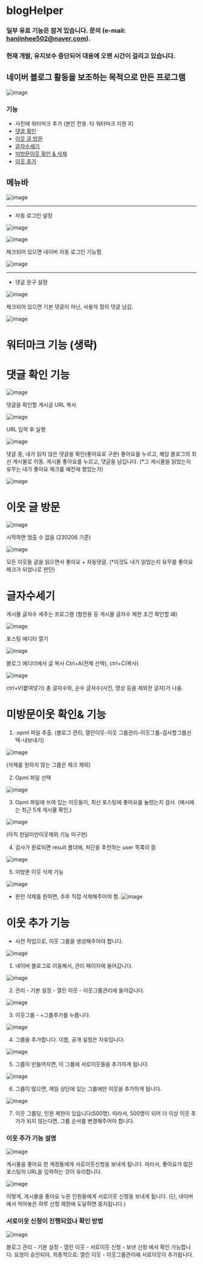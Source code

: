 # blogHelper
### 일부 유료 기능은 잠겨 있습니다. 문의 (e-mail: hanjinhee502@naver.com).
### 현재 개발, 유지보수 중단되어 대응에 오랜 시간이 걸리고 있습니다.

## 네이버 블로그 활동을 보조하는 목적으로 만든 프로그램
![image](https://user-images.githubusercontent.com/74603608/216958726-9dbee74b-0ed8-471d-b428-d601ae890ff5.png)

### 기능
* 사진에 워터마크 추가 (본인 전용. 타 워터마크 지원 X)
* [댓글 확인](https://github.com/jihan-jinhee/blogHelper/blob/master/README.md#%EB%8C%93%EA%B8%80-%ED%99%95%EC%9D%B8-%EA%B8%B0%EB%8A%A5)
* [이웃 글 방문](https://github.com/jihan-jinhee/blogHelper/blob/master/README.md#%EC%9D%B4%EC%9B%83-%EA%B8%80-%EB%B0%A9%EB%AC%B8)
* [글자수세기](https://github.com/jihan-jinhee/blogHelper/blob/master/README.md#%EA%B8%80%EC%9E%90%EC%88%98%EC%84%B8%EA%B8%B0)
* [미방문이웃 확인 & 삭제](https://github.com/jihan-jinhee/blogHelper/blob/master/README.md#%EB%AF%B8%EB%B0%A9%EB%AC%B8%EC%9D%B4%EC%9B%83-%ED%99%95%EC%9D%B8-%EA%B8%B0%EB%8A%A5)
* [이웃 추가](https://github.com/jihan-jinhee/blogHelper/blob/master/README.md#%EC%9D%B4%EC%9B%83-%EC%B6%94%EA%B0%80-%EA%B8%B0%EB%8A%A5)

## 메뉴바
![image](https://user-images.githubusercontent.com/74603608/216959070-af879fef-1a9f-4814-be97-5a9b0ae68020.png)

---

* 자동 로그인 설정

![image](https://user-images.githubusercontent.com/74603608/216960039-160fa0f8-38f5-4d62-a9d5-54423ba0f956.png)

![image](https://user-images.githubusercontent.com/74603608/216960328-40ffad19-d01e-423e-9e83-87b205f14115.png)

체크되어 있으면 네이버 자동 로그인 기능함.

![image](https://user-images.githubusercontent.com/74603608/216960221-823d941d-7861-4e85-99f1-9f0864295862.png)

---

* 댓글 문구 설정

![image](https://user-images.githubusercontent.com/74603608/216960369-e5a15d05-4585-411a-9b52-df11642ea5a1.png)

체크되어 있으면 기본 댓글이 아닌, 사용자 정의 댓글 남김.

![image](https://user-images.githubusercontent.com/74603608/216960403-74358cc8-fce3-4fe4-85b7-db4e03fec5c0.png)

# 워터마크 기능 (생략)

# 댓글 확인 기능
![image](https://user-images.githubusercontent.com/74603608/216961899-2f159a7a-2c79-43ba-a607-4c20c1e3a5dd.png)

댓글을 확인할 게시글 URL 복사

![image](https://user-images.githubusercontent.com/74603608/216962078-9bef8392-13f9-469b-b3c0-0bc898cb59de.png)

URL 입력 후 실행

![image](https://user-images.githubusercontent.com/74603608/216962242-375b3852-dbf5-49f9-8de6-d6cdbeafdbed.png)

댓글 중, 내가 읽지 않은 댓글을 확인(좋아요로 구분)
좋아요를 누르고, 해당 블로그의 최신 게시물로 이동.
게시물 좋아요를 누르고, 댓글을 남깁니다.
(*그 게시물을 읽었는지 유무는 내가 좋아요 체크를 예전에 했었는가)

![image](https://user-images.githubusercontent.com/74603608/216962565-69523176-5151-4b04-96b0-9053d1f7e744.png)

# 이웃 글 방문

![image](https://user-images.githubusercontent.com/74603608/216962730-dbbc4088-121c-484d-bb1e-831926224a15.png)

시작하면 멈출 수 없음 (230206 기준)

![image](https://user-images.githubusercontent.com/74603608/216962908-94be9662-1a39-4d30-9e33-3ee529847dd5.png)

모든 이웃들 글을 읽으면서 좋아요 + 자동댓글.
(*이것도 내가 읽었는지 유무를 좋아요 체크가 되었나로 판단)


# 글자수세기
게시물 글자수 세주는 프로그램 (협찬용 등 게시물 글자수 제한 조건 확인할 떄)

![image](https://user-images.githubusercontent.com/74603608/216963035-ee71e024-7edf-42f3-9bd3-66401870321a.png)

포스팅 에디터 열기

![image](https://user-images.githubusercontent.com/74603608/216963060-424c710c-f10e-49c1-89f9-904d0913332f.png)

블로그 에디터에서 글 복사 Ctrl+A(전체 선택), ctrl+C(복사)

![image](https://user-images.githubusercontent.com/74603608/216963081-98e8256e-2d1f-4f04-a601-2aa0bd639370.png)

ctrl+V(붙여넣기)
총 글자수와, 순수 글자수(사진, 영상 등을 제외한 글자)가 나옴.

# 미방문이웃 확인& 기능

1. .opml 파일 추출. (블로그 관리, 열린이웃-이웃 그룹관리-이웃그룹-검사할그룹선택-내보내기)

![image](https://user-images.githubusercontent.com/74603608/216963614-cb6a15d2-95df-4f5e-a8cd-9891feefb2dc.png)

(삭제를 원하지 않는 그룹은 체크 제외)

2. Opml 파일 선택

![image](https://user-images.githubusercontent.com/74603608/216963689-513739bb-2246-48a6-a243-3b9b6f2369f0.png)

3. Opml 파일에 쓰여 있는 이웃들이, 최신 포스팅에 좋아요를 눌렀는지 검사. (예시에는 최근 5개 게시물 확인,)

![image](https://user-images.githubusercontent.com/74603608/216964143-dff3f51b-54ee-4a63-9fbc-6f92bb69e69d.png)

(아직 한달미만이웃제외 기능 미구현)

4. 검사가 완료되면 result 폴더에, 처단을 추천하는 user 목록이 뜸

![image](https://user-images.githubusercontent.com/74603608/216964008-4b3f8815-4d8c-40d2-91fe-6ccbdd4a6765.png)

5. 미방문 이웃 삭제 가능

![image](https://user-images.githubusercontent.com/74603608/216964241-4ae2f6fd-b8fe-480a-9ac6-61583d656f05.png)

   * 완전 삭제를 원하면, 추후 직접 삭제해주어야 함.
   ![image](https://user-images.githubusercontent.com/74603608/216964547-5bf946a1-dc3b-4418-baec-68b628a9bb38.png)

# 이웃 추가 기능

* 사전 작업으로, 이웃 그룹을 생성해주어야 합니다.

![image](https://user-images.githubusercontent.com/74603608/220338556-3ffcac43-93d4-4039-b491-c39f398a6edc.png)

1. 네이버 블로그로 이동해서, 관리 페이지에 들어갑니다.

![image](https://user-images.githubusercontent.com/74603608/220338798-edc891ef-10b1-4a0b-8a2b-743b3c09125d.png)

2. 관리 - 기본 설정 - 열린 이웃 - 이웃그룹관리에 들어갑니다.

![image](https://user-images.githubusercontent.com/74603608/220338949-f47f320d-9289-4d17-9bd0-02ea08248184.png)

3. 이웃그룹 - +그룹추가를 누릅니다.

![image](https://user-images.githubusercontent.com/74603608/220339096-f3f8a1dd-de70-4609-b861-d72d81e30973.png)

4. 그룹을 추가합니다. 이름, 공개 설정은 자유입니다.

![image](https://user-images.githubusercontent.com/74603608/220339170-0d893615-fccd-4bc5-94ed-31f8a8a61e07.png)

5. 그룹이 만들어지면, 이 그룹에 서로이웃들을 추가하게 됩니다.

![image](https://user-images.githubusercontent.com/74603608/220339998-5531c379-c537-481b-adf1-bddc86507899.png)

6. 그룹이 많으면, 제일 상단에 있는 그룹에만 이웃을 추가하게 됩니다.

![image](https://user-images.githubusercontent.com/74603608/220340149-7b4a0659-01f6-490e-ad0e-faffd89cd07d.png)

7. 이웃 그룹당, 인원 제한이 있습니다(500명). 따라서, 500명이 되어 더 이상 이웃 추가가 되지 않는다면,
   그룹 순서를 변경해주어야 합니다.


### 이웃 추가 기능 설명

![image](https://user-images.githubusercontent.com/74603608/216964803-e4f21860-7990-42a0-b581-194dc96bc36b.png)

게시물을 좋아요 한 계정들에게 서로이웃신청을 보내게 됩니다.
따라서, 좋아요가 많은 포스팅의 URL을 입력하는 것이 유리합니다.

![image](https://user-images.githubusercontent.com/74603608/216964992-958832dd-76a7-488a-8187-462ef7955cd3.png)

이렇게, 게시물을 좋아요 누른 인원들에게 서로이웃 신청을 보내게 됩니다.
(단, 네이버에서 막아놓은 하루 신청 제한에 도달하면 중지됩니다.)

### 서로이웃 신청이 진행되었나 확인 방법
![image](https://user-images.githubusercontent.com/74603608/220340376-1d21f4be-a38d-4071-a1fd-56a5166877ea.png)

블로그 관리 - 기본 설정 - 열린 이웃 - 서로이웃 신청 - 보낸 신청
에서 확인 가능합니다.
요청이 승인되야, 최종적으로: 열린 이웃 - 이웃그룹관리에 서로이웃이 추가됩니다.



